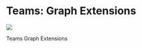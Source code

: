 <!-- Copyright (c) Microsoft Corporation. All rights reserved.-->
<!-- Licensed under the MIT License.-->

# Teams: Graph Extensions

<a href="https://microsoft.github.io/teams-ai" target="_blank">
    <img src="https://img.shields.io/badge/📖 Getting Started-blue?style=for-the-badge" />
</a>

Teams Graph Extensions